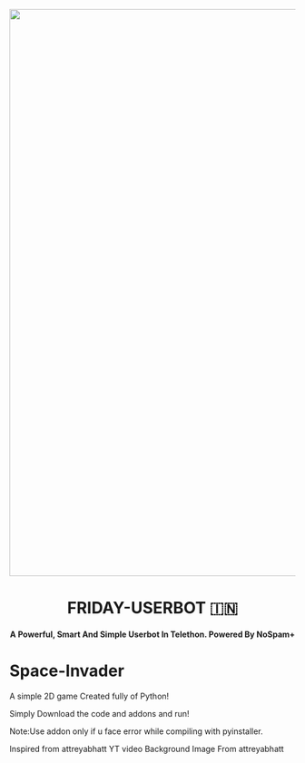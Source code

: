 <p align="center"><a href="https://t.me/fridayot"><img src="https://www.mediafire.com/convkey/53c9/vomryvf8cnxv9umzg.jpg" width="1000"></a></p> 
<h1 align="center"><b>FRIDAY-USERBOT 🇮🇳 </b></h1>
<h4 align="center">A Powerful, Smart And Simple Userbot In Telethon. Powered By NoSpam+</h4>



# Space-Invader
 A simple 2D game
Created fully of Python!

Simply Download the code and addons and run!


Note:Use addon only if u face error while compiling with pyinstaller.

Inspired from attreyabhatt YT video
Background Image From attreyabhatt
